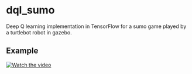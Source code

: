# dql_sumo
Deep Q learning implementation in TensorFlow for a sumo game played by a turtlebot robot in gazebo.
## Example
[![Watch the video](https://img.youtube.com/vi/LWrvRyCR9ZI/default.jpg)](https://youtu.be/LWrvRyCR9ZI)
